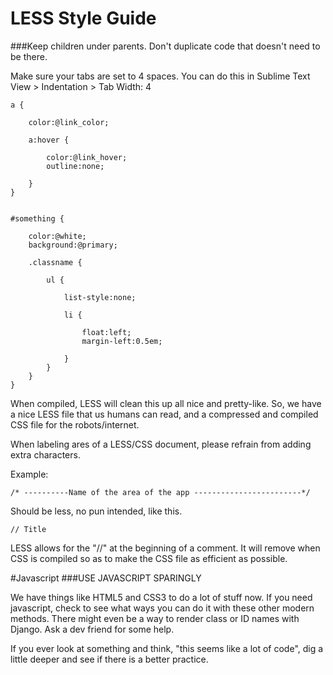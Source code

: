 LESS Style Guide
================
###Keep children under parents. Don't duplicate code that doesn't need to be there.

Make sure your tabs are set to 4 spaces. You can do this in Sublime Text
View > Indentation > Tab Width: 4

````
a {

    color:@link_color;

    a:hover {
       
        color:@link_hover;
        outline:none;
       
    }
}


#something {
   
    color:@white;
    background:@primary;
   
    .classname {
       
        ul {
           
            list-style:none;
           
            li {
               
                float:left;
                margin-left:0.5em;
           
            }
        }
    }
}
````


When compiled, LESS will clean this up all nice and pretty-like. So, we have a nice LESS file that us humans can read, and a compressed and compiled CSS file for the robots/internet.

When labeling ares of a LESS/CSS document, please refrain from adding extra characters.

Example:
````
/* ----------Name of the area of the app ------------------------*/
````
Should be less, no pun intended, like this.
````
// Title
````
LESS allows for the "//" at the beginning of a comment. It will remove when CSS is compiled so as to make the CSS file as efficient as possible.


#Javascript
###USE JAVASCRIPT SPARINGLY

We have things like HTML5 and CSS3 to do a lot of stuff now. If you need javascript, check to see what ways you can do it with these other modern methods. There might even be a way to render class or ID names with Django. Ask a dev friend for some help.

If you ever look at something and think, "this seems like a lot of code", dig a little deeper and see if there is a better practice.
